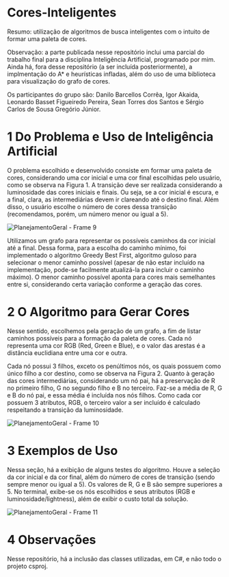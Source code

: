 # Cores-Inteligentes
Resumo: utilização de algoritmos de busca inteligentes com o intuito de formar uma paleta de cores.

Observação: a parte publicada nesse repositório inclui uma parcial do trabalho final para a disciplina Inteligência Artificial, programado por mim. Ainda há, fora desse repositório (a ser incluída posteriormente), a implmentação do A* e heurísticas infladas, além do uso de uma biblioteca para visualização do grafo de cores. 

Os participantes do grupo são: Danilo Barcellos Corrêa, Igor Akaida, Leonardo Basset Figueiredo Pereira, Sean Torres dos Santos e Sérgio Carlos de Sousa Gregório Júnior.

# 1 Do Problema e Uso de Inteligência Artificial
O problema escolhido e desenvolvido consiste em formar uma paleta de cores, considerando uma cor inicial e uma cor final escolhidas pelo usuário, como se observa na Figura 1. A transição deve ser realizada considerando a luminosidade das cores iniciais e finais. Ou seja, se a cor inicial é escura, e a final, clara, as intermediárias devem ir clareando até o destino final. Além disso, o usuário escolhe o número de cores dessa transição (recomendamos, porém, um número menor ou igual a 5).

![PlanejamentoGeral - Frame 9](https://github.com/user-attachments/assets/bee62a46-103c-411d-bad6-7703dcf33187)

Utilizamos um grafo para representar os possíveis caminhos da cor inicial até a final. Dessa forma, para a escolha do caminho mínimo, foi implementado o algoritmo Greedy Best First, algoritmo guloso para selecionar o menor caminho possível (apesar de não estar incluído na implementação, pode-se facilmente atualizá-la para incluir o caminho máximo). O menor caminho possível aponta para cores mais semelhantes entre si, considerando certa variação conforme a geração das cores.

# 2 O Algoritmo para Gerar Cores
Nesse sentido, escolhemos pela geração de um grafo, a fim de listar caminhos possíveis para a formação da paleta de cores. Cada nó representa uma cor RGB (Red, Green e Blue), e o valor das arestas é a distância euclidiana entre uma cor e outra.

Cada nó possui 3 filhos, exceto os penúltimos nós, os quais possuem como único filho a cor destino, como se observa na Figura 2. Quanto à geração das cores intermediárias, considerando um nó pai, há a preservação de R no primeiro filho, G no segundo filho e B no terceiro. Faz-se a média de R, G e B do nó pai, e essa média é incluída nos nós filhos. Como cada cor possuem 3 atributos, RGB, o terceiro valor a ser incluído é calculado respeitando a transição da luminosidade.

![PlanejamentoGeral - Frame 10](https://github.com/user-attachments/assets/eac1c178-6ad9-454e-abc8-a6b8551fcd2d)

# 3 Exemplos de Uso
Nessa seção, há a exibição de alguns testes do algoritmo. Houve a seleção da cor inicial e da cor final, além do número de cores de transição (sendo sempre menor ou igual a 5). Os valores de R, G e B são sempre superiores a 5. No terminal, exibe-se os nós escolhidos e seus atributos (RGB e luminosidade/lightness), além de exibir o custo total da solução.

![PlanejamentoGeral - Frame 11](https://github.com/user-attachments/assets/63aa3c8c-8b80-4a64-ac85-912cbcb6734f)

# 4 Observações
Nesse repositório, há a inclusão das classes utilizadas, em C#, e não todo o projeto csproj.

